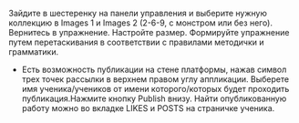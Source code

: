 Зайдите в шестеренку на панели управления и выберите нужную коллекцию в Images 1 и Images 2 (2-6-9, с монстром или без него). Вернитесь в упражнение. Настройте размер. Формируйте упражнение путем перетаскивания в соответствии с правилами методички и грамматики.
* Есть возможность публикации на стене платформы, нажав символ трех точек рассылки в верхнем правом углу аппликации. Выберете имя ученика/учеников от имени которого/которых будет проходить публикация.Нажмите кнопку Publish внизу. Найти опубликованную работу можно во вкладке LIKES и POSTS на страничке ученика.
